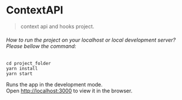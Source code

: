 # ContextAPI

> context api and hooks project.

###### How to run the project on your localhost or local development server? Please bellow the command:

```
cd project_folder
yarn install
yarn start
```

Runs the app in the development mode.\
Open [http://localhost:3000](http://localhost:3000) to view it in the browser.

